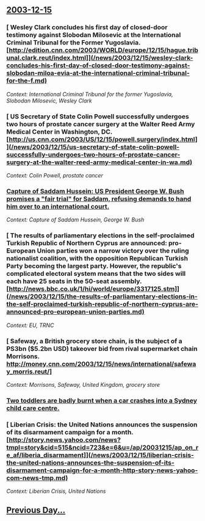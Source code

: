 ## [2003-12-15](/news/2003/12/15/index.md)

### [ Wesley Clark concludes his first day of closed-door testimony against Slobodan Milosevic at the International Criminal Tribunal for the Former Yugoslavia. [http://edition.cnn.com/2003/WORLD/europe/12/15/hague.tribunal.clark.reut/index.html]](/news/2003/12/15/wesley-clark-concludes-his-first-day-of-closed-door-testimony-against-slobodan-miloa-evia-at-the-international-criminal-tribunal-for-the-f.md)
_Context: International Criminal Tribunal for the former Yugoslavia, Slobodan Milosevic, Wesley Clark_

### [ US Secretary of State Colin Powell successfully undergoes two hours of prostate cancer surgery at the Walter Reed Army Medical Center in Washington, DC. [http://us.cnn.com/2003/US/12/15/powell.surgery/index.html]](/news/2003/12/15/us-secretary-of-state-colin-powell-successfully-undergoes-two-hours-of-prostate-cancer-surgery-at-the-walter-reed-army-medical-center-in-wa.md)
_Context: Colin Powell, prostate cancer_

### [ Capture of Saddam Hussein: US President George W. Bush promises a "fair trial" for Saddam, refusing demands to hand him over to an international court. ](/news/2003/12/15/capture-of-saddam-hussein-p-us-president-george-w-bush-promises-a-fair-trial-for-saddam-refusing-demands-to-hand-him-over-to-an-interna.md)
_Context: Capture of Saddam Hussein, George W. Bush_

### [ The results of parliamentary elections in the self-proclaimed Turkish Republic of Northern Cyprus are announced: pro-European Union parties won a narrow victory over the ruling nationalist coalition, with the opposition Republican Turkish Party becoming the largest party. However, the republic's complicated electoral system means that the two sides will each have 25 seats in the 50-seat assembly. [http://news.bbc.co.uk/1/hi/world/europe/3317125.stm]](/news/2003/12/15/the-results-of-parliamentary-elections-in-the-self-proclaimed-turkish-republic-of-northern-cyprus-are-announced-pro-european-union-parties.md)
_Context: EU, TRNC_

### [ Safeway, a British grocery store chain, is the subject of a PS3bn ($5.2bn USD) takeover bid from rival supermarket chain Morrisons. [http://money.cnn.com/2003/12/15/news/international/safeway_morris.reut/]   ](/news/2003/12/15/safeway-a-british-grocery-store-chain-is-the-subject-of-a-aps3bn-5-2bn-usd-takeover-bid-from-rival-supermarket-chain-morrisons-http.md)
_Context: Morrisons, Safeway, United Kingdom, grocery store_

### [ Two toddlers are badly burnt when a car crashes into a Sydney child care centre.](/news/2003/12/15/two-toddlers-are-badly-burnt-when-a-car-crashes-into-a-sydney-child-care-centre.md)
### [ Liberian Crisis: the United Nations announces the suspension of its disarmament campaign for a month. [http://story.news.yahoo.com/news?tmpl=story&cid=515&ncid=723&e=6&u=/ap/20031215/ap_on_re_af/liberia_disarmament]](/news/2003/12/15/liberian-crisis-the-united-nations-announces-the-suspension-of-its-disarmament-campaign-for-a-month-http-story-news-yahoo-com-news-tmp.md)
_Context: Liberian Crisis, United Nations_

## [Previous Day...](/news/2003/12/14/index.md)

